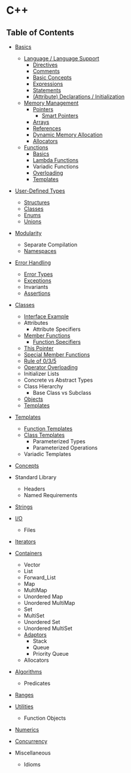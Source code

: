 # C++

## Table of Contents

- [Basics](basics/README.md)
    - [Language / Language Support](basics/language/README.md)
        - [Directives](basics/language/README.md#directives)
        - [Comments](https://cppreference.com/w/cpp/comments.html)
        - [Basic Concepts](basics/README.md)
        - [Expressions](basics/README.md)
        - [Statements](basics/README.md)
        - [(Attribute) Declarations / Initialization](basics/README.md)
    - [Memory Management](basics/README.md#memory-management)
        - [Pointers](basics/README.md#pointers)
            - [Smart Pointers](basics/README.md#smart-pointers)
        - [Arrays](basics/README.md#arrays)
        - [References](basics/README.md#references)
        - [Dynamic Memory Allocation](basics/README.md#dynamic-memory-allocation)
        - [Allocators](basics/README.md#allocators)
    - [Functions](basics/README.md#functions)
        - [Basics](basics/README.md#basics)
        - [Lambda Functions](basics/README.md#lambda-functions)
        - Variadic Functions
        - [Overloading](basics/README.md#overloading)
        - [Templates](templates/README.md#function-templates)

- [User-Defined Types](user-defined-types/README.md)
    - [Structures](user-defined-types/README.md#structures)
    - [Classes](user-defined-types/README.md#classes)
    - [Enums](user-defined-types/README.md#enums)
    - [Unions](user-defined-types/README.md#unions)

- [Modularity](modularity/README.md)
    - Separate Compilation
    - [Namespaces](modularity/README.md#namespaces)

- [Error Handling](error-handling/README.md)
    - [Error Types](error-handling/README.md#error-types)
    - [Exceptions](error-handling/README.md#exceptions)
    - Invariants
    - [Assertions](error-handling/README.md#assertions)

- [Classes](classes/README.md)
    - [Interface Example](classes/README.md#interface-example)
    - Attributes
        -  Attribute Specifiers
    - [Member Functions](classes/README.md#member-functions)
        - [Function Specifiers](classes/README.md#function-specifiers)
    - [This Pointer](classes/README.md#this-pointer)
    - [Special Member Functions](classes/README.md#special-member-functions)
    - [Rule of 0/3/5](classes/README.md#rule-of-0-3-5)
    - [Operator Overloading](classes/README.md#operator-overloading)
    - Initializer Lists
    - Concrete vs Abstract Types
    - Class Hierarchy
        - Base Class vs Subclass
    - [Objects](classes/README.md#objects)
    - [Templates](templates/README.md#classe-templates)

- [Templates](templates/README.md)
    - [Function Templates](templates/README.md#function-templates)
    - [Class Templates](templates/README.md#class-templates)
        - Parameterized Types
        - Parameterized Operations
    - Variadic Templates

- [Concepts](concepts/README.md)

- Standard Library
    - Headers
    - Named Requirements

- [Strings](strings/README.md)

- [I/O](i-o/README.md)
    - Files

- [Iterators](iterators/README.md)

- [Containers](containers/README.md)
    - Vector
    - List
    - Forward_List
    - Map
    - MultiMap
    - Unordered Map
    - Unordered MultiMap
    - Set
    - MultiSet
    - Unordered Set
    - Unordered MultiSet
    - [Adaptors](containers/README.md#adaptors)
        - Stack
        - Queue
        - Priority Queue
    - Allocators

- [Algorithms](https://cppreference.com/w/cpp/algorithm.html)
    - Predicates

- [Ranges](https://cppreference.com/w/cpp/ranges.html)

- [Utilities](https://cppreference.com/w/cpp/utility.html)
    - Function Objects

- [Numerics](https://cppreference.com/w/cpp/numeric.html)

- [Concurrency](https://cppreference.com/w/cpp/atomic.html)

- Miscellaneous
    - Idioms
